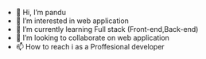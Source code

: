 - 👋 Hi, I’m pandu
- 👀 I’m interested in web application
- 🌱 I’m currently learning Full stack (Front-end,Back-end)
- 💞️ I’m looking to collaborate on web application
- 📫 How to reach i as a Proffesional developer

<!---
reddypandu/reddypandu is a ✨ special ✨ repository because its `README.md` (this file) appears on your GitHub profile.
You can click the Preview link to take a look at your changes.
--->
